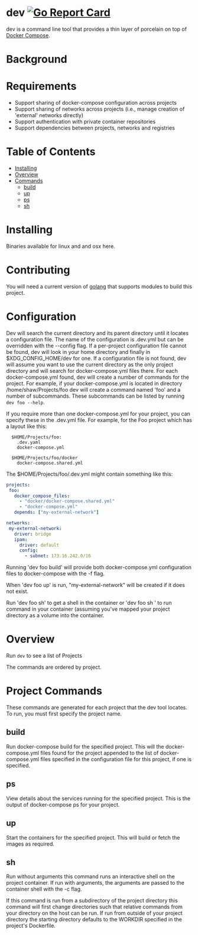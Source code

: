 # dev [![Go Report Card](https://goreportcard.com/badge/github.com/wish/dev)](https://goreportcard.com/report/github.com/wish/dev)

dev is a command line tool that provides a thin layer of porcelain on top of [Docker Compose](https://docs.docker.com/compose/).

# Background

# Requirements

 * Support sharing of docker-compose configuration across projects
 * Support sharing of networks across projects (i.e., manage creation of 'external' networks directly)
 * Support authentication with private container repositories
 * Support dependencies between projects, networks and registries

# Table of Contents
- [Installing](#installing)
- [Overview](#overview)
- [Commands](#commands)
  * [build](#build)
  * [up](#up)
  * [ps](#ps)
  * [sh](#sh)

# Installing

Binaries available for linux and and osx here.

# Contributing

You will need a current version of [golang](https://golang.org/dl/) that supports
modules to build this project.

# Configuration

Dev will search the current directory and its parent directory until it locates
a configuration file. The name of the configuration is .dev.yml but can be
overridden with the --config flag. If a per-project configuration file cannot
be found, dev will look in your home directory and finally in
$XDG_CONFIG_HOME/dev for one. If a configuration file is not found, dev will
assume you want to use the current directory as the only project directory and
will search for docker-compose.yml files there. For each docker-compose.yml
found, dev will create a number of commands for the project. For example, if
your docker-compose.yml is located in directory /home/shaw/Projects/foo dev
will create a command named 'foo' and a number of subcommands. These
subcommands can be listed by running `dev foo --help`.

If you require more than one docker-compose.yml for your project, you can
specify these in the .dev.yml file. For example, for the Foo project which has
a layout like this:

```
  $HOME/Projects/foo:
    .dev.yaml
    docker-compose.yml

  $HOME/Projects/foo/docker
    docker-compose.shared.yml
```

The $HOME/Projects/foo/.dev.yml might contain something like this:

 ```yaml
projects:
  foo:
    docker_compose_files:
      - "docker/docker-compose.shared.yml"
      - "docker-compose.yml"
    depends: ["my-external-network"]

networks:
  my-external-network:
    driver: bridge
    ipam:
      driver: default
      config:
        - subnet: 173.16.242.0/16
 ```

Running 'dev foo build' will provide both docker-compose.yml configuration
files to docker-compose with the -f flag.

When 'dev foo up' is run, "my-external-network" will be created if it does not
exist.

Run 'dev foo sh' to get a shell in the container or 'dev foo sh <command>' to
run command in your container (assuming you've mapped your project directory as
a volume into the container.


# Overview

Run `dev` to see a list of Projects

The commands are ordered by project.

# Project Commands

These commands are generated for each project that the dev tool locates. To
run, you must first specify the project name.

## build

Run docker-compose build for the specified project. This will the
docker-compose.yml files found for the project appended to the list of
docker-compose.yml files specified in the configuration file for this project,
if one is specified.

## ps

View details about the services running for the specified project. This is the
output of docker-compose ps for your project.

## up

Start the containers for the specified project. This will build or fetch the
images as required.

## sh

Run without arguments this command runs an interactive shell on the project
container. If run with arguments, the arguments are passed to the container shell
with the -c flag.

If this command is run from a subdirectory of the project directory this
command will first change directories such that relative commands from your
directory on the host can be run. If run from outside of your project
directory the starting directory defaults to the WORKDIR specified in the
project's Dockerfile.
